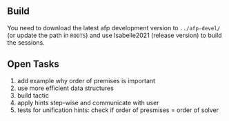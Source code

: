 ## Build

You need to download the latest afp development version to `../afp-devel/` (or update the path in `ROOTS`)
and use Isabelle2021 (release version) to build the sessions.

## Open Tasks

1. add example why order of premises is important 
2. use more efficient data structures
3. build tactic
4. apply hints step-wise and communicate with user
5. tests for unification hints: check if order of presmises = order of solver

